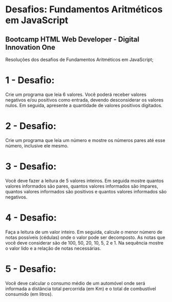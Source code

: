 # Desafios: Fundamentos Aritméticos em JavaScript

## Bootcamp HTML Web Developer - Digital Innovation One

Resoluções dos desafios de Fundamentos Aritméticos em JavaScript;


# 1 - Desafio:
Crie um programa que leia 6 valores. Você poderá receber valores negativos e/ou positivos como entrada, devendo desconsiderar os valores nulos. Em seguida, apresente a quantidade de valores positivos digitados.


# 2 - Desafio:
Crie um programa que leia um número e mostre os números pares até esse número, inclusive ele mesmo.


# 3 - Desafio:
Você deve fazer a leitura de 5 valores inteiros. Em seguida mostre quantos valores informados são pares, quantos valores informados são ímpares, quantos valores informados são positivos e quantos valores informados são negativos.


# 4 - Desafio:
Faça a leitura de um valor inteiro. Em seguida, calcule o menor número de notas possíveis (cédulas) onde o valor pode ser decomposto. As notas que você deve considerar são de 100, 50, 20, 10, 5, 2 e 1. Na sequência mostre o valor lido e a relação de notas necessárias.


# 5 - Desafio:
Você deve calcular o consumo médio de um automóvel onde será informada a distância total percorrida (em Km) e o total de combustível consumido (em litros).